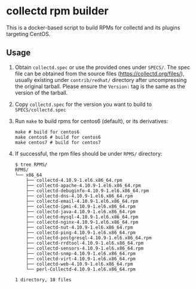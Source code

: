 # collectd rpm builder

This is a docker-based script to build RPMs for collectd and its plugins targeting CentOS.

## Usage

1. Obtain `collectd.spec` or use the provided ones under `SPECS/`. The spec file can be obtained from the source files (https://collectd.org/files/), usually existing under `contrib/redhat/` directory after uncompressing the original tarball. Please ensure the `Version:` tag is the same as the version of the tarball.

1. Copy `collectd.spec` for the version you want to build to `SPECS/collectd.spec`

2. Run `make` to build rpms for centos6 (default), or its derivatives:

    ```
    make # build for centos6
    make centos6 # build for centos6
    make centos7 # build for centos7
    ```

3. If successful, the rpm files should be under `RPMS/` directory:

    ```
    $ tree RPMS/
    RPMS/
    └── x86_64
        ├── collectd-4.10.9-1.el6.x86_64.rpm
        ├── collectd-apache-4.10.9-1.el6.x86_64.rpm
        ├── collectd-debuginfo-4.10.9-1.el6.x86_64.rpm
        ├── collectd-dns-4.10.9-1.el6.x86_64.rpm
        ├── collectd-email-4.10.9-1.el6.x86_64.rpm
        ├── collectd-ipmi-4.10.9-1.el6.x86_64.rpm
        ├── collectd-java-4.10.9-1.el6.x86_64.rpm
        ├── collectd-mysql-4.10.9-1.el6.x86_64.rpm
        ├── collectd-nginx-4.10.9-1.el6.x86_64.rpm
        ├── collectd-nut-4.10.9-1.el6.x86_64.rpm
        ├── collectd-ping-4.10.9-1.el6.x86_64.rpm
        ├── collectd-postgresql-4.10.9-1.el6.x86_64.rpm
        ├── collectd-rrdtool-4.10.9-1.el6.x86_64.rpm
        ├── collectd-sensors-4.10.9-1.el6.x86_64.rpm
        ├── collectd-snmp-4.10.9-1.el6.x86_64.rpm
        ├── collectd-virt-4.10.9-1.el6.x86_64.rpm
        ├── collectd-web-4.10.9-1.el6.x86_64.rpm
        └── perl-Collectd-4.10.9-1.el6.x86_64.rpm

    1 directory, 18 files
    ```

